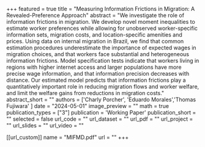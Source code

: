 
+++
featured = true
title = "Measuring Information Frictions in Migration: A Revealed-Preference Approach"
abstract = "We investigate the role of information frictions in migration. We develop novel moment inequalities to estimate worker preferences while allowing for unobserved worker-specific information sets, migration costs, and location-specific amenities and prices. Using data on internal migration in Brazil, we find that common estimation procedures underestimate the importance of expected wages in migration choices, and that workers face substantial and heterogeneous information frictions. Model specification tests indicate that workers living in regions with higher internet access and larger populations have more precise wage information, and that information precision decreases with distance. Our estimated model predicts that information frictions play a quantitatively important role in reducing migration flows and worker welfare, and limit the welfare gains from reductions in migration costs."
abstract_short = ""
authors = ['Charly Porcher', 'Eduardo Morales','Thomas Fujiwara' ]
date = "2024-05-01"
image_preview = ""
math = true
publication_types = ["3"]
publication = 'Working Paper'
publication_short = ""
selected = false
url_code = ""
url_dataset = ""
url_pdf = ""
url_project = ""
url_slides = ""
url_video = ""

[[url_custom]]
name = "MIFMD.pdf"
url = ""
+++
